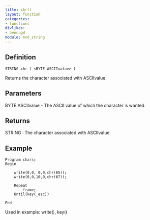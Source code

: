```yaml
---
title: chr()
layout: function
categories:
- functions
divlikes:
- bennugd
module: mod_string
---
```


## Definition

    STRING chr ( <BYTE ASCIIvalue> )

Returns the character associated with ASCIIvalue.

## Parameters

BYTE ASCIIvalue - The ASCII value of which the character is wanted.

## Returns

STRING : The character associated with ASCIIvalue.

## Example

```
Program chars;
Begin

    write(0,0, 0,0,chr(65));
    write(0,0,10,0,chr(67));

    Repeat
        frame;
    Until(key(_esc))

End
```

Used in example: write(), key()
